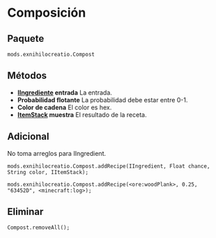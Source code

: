 # Composición

## Paquete
```zenscript
mods.exnihilocreatio.Compost
```

## Métodos

- **[IIngrediente](/Vanilla/Variable_Types/IIngredient/) entrada** La entrada.
- **Probabilidad flotante** La probabilidad debe estar entre 0-1.
- **Color de cadena** El color es hex.
- **[ItemStack](/Vanilla/Items/IItemStack/) muestra** El resultado de la receta.

## Adicional

No toma arreglos para IIngredient.

```zenscript
mods.exnihilocreatio.Compost.addRecipe(IIngredient, Float chance, String color, IItemStack);

mods.exnihilocreatio.Compost.addRecipe(<ore:woodPlank>, 0.25, "63452D", <minecraft:log>);
```

## Eliminar

```zenscript
Compost.removeAll();
```